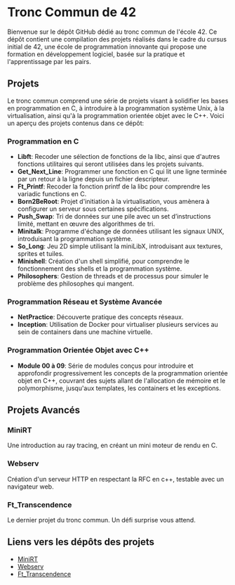 # Tronc Commun de 42

Bienvenue sur le dépôt GitHub dédié au tronc commun de l'école 42.
Ce dépôt contient une compilation des projets réalisés dans le cadre du cursus initial de 42, 
une école de programmation innovante qui propose une formation en développement logiciel,
basée sur la pratique et l'apprentissage par les pairs.

## Projets

Le tronc commun comprend une série de projets visant à solidifier les bases en programmation en C,
à introduire à la programmation système Unix, à la virtualisation, ainsi qu'à la programmation orientée objet avec le C++.
Voici un aperçu des projets contenus dans ce dépôt:

### Programmation en C

- **Libft**: Recoder une sélection de fonctions de la libc, ainsi que d'autres fonctions utilitaires qui seront utilisées dans les projets suivants.
- **Get_Next_Line**: Programmer une fonction en C qui lit une ligne terminée par un retour à la ligne depuis un fichier descripteur.
- **Ft_Printf**: Recoder la fonction printf de la libc pour comprendre les variadic functions en C.
- **Born2BeRoot**: Projet d'initiation à la virtualisation, vous amènera à configurer un serveur sous certaines spécifications.
- **Push_Swap**: Tri de données sur une pile avec un set d’instructions limité, mettant en œuvre des algorithmes de tri.
- **Minitalk**: Programme d'échange de données utilisant les signaux UNIX, introduisant la programmation système.
- **So_Long**: Jeu 2D simple utilisant la miniLibX, introduisant aux textures, sprites et tuiles.
- **Minishell**: Création d'un shell simplifié, pour comprendre le fonctionnement des shells et la programmation système.
- **Philosophers**: Gestion de threads et de processus pour simuler le problème des philosophes qui mangent.

### Programmation Réseau et Système Avancée

- **NetPractice**: Découverte pratique des concepts réseaux.
- **Inception**: Utilisation de Docker pour virtualiser plusieurs services au sein de containers dans une machine virtuelle.

### Programmation Orientée Objet avec C++

- **Module 00 à 09**: Série de modules conçus pour introduire et approfondir progressivement les concepts de la programmation
orientée objet en C++, couvrant des sujets allant de l'allocation de mémoire et le polymorphisme, jusqu'aux templates, les containers et les exceptions.

## Projets Avancés

### MiniRT
Une introduction au ray tracing, en créant un mini moteur de rendu en C.

### Webserv
Création d'un serveur HTTP en respectant la RFC en c++, testable avec un navigateur web.

### Ft_Transcendence
Le dernier projet du tronc commun. Un défi surprise vous attend.

## Liens vers les dépôts des projets

- [MiniRT](https://github.com/quercyAP/MiniRT)
- [Webserv](https://github.com/quercyAP/WebServ/)
- [Ft_Transcendence](https://github.com/quercyAP/Transcendance)
